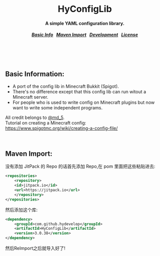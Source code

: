 <h1 align="center">
  <br>
  <br>
  HyConfigLib
  <h4 align="center">
  A simple YAML configuration library.
  </h4>
  <h5 align="center">
<a href="#basics">Basic Info</a>&nbsp;&nbsp;
<a href="#maven">Maven Import</a>&nbsp;&nbsp;
<a href="#development">Development</a>&nbsp;&nbsp;
<a href="#license">License</a>
</h5>
  <br>
  <br>
  <br>
</h1>

<a name="basics"></a>
Basic Information:
--------

* A port of the config lib in Minecraft Bukkit (Spigot).
* There's no difference except that this config lib can run witout a Minecraft server.
* For people who is used to write config on Minecraft plugins but now want to write some independent programs.

All credit belongs to [@md_5](https://www.spigotmc.org/members/md_5.1/).<br>
Tutorial on creating a Minecraft config: https://www.spigotmc.org/wiki/creating-a-config-file/ <br>

<br>

<a name="maven"></a>
Maven Import:
--------

没有添加 JitPack 的 Repo 的话首先添加 Repo,在 pom 里面把这些粘贴进去:

```xml
<repositories>
    <repository>
    <id>jitpack.io</id>
    <url>https://jitpack.io</url>
    </repository>
</repositories>
```

然后添加这个库:

```xml
<dependency>
    <groupId>com.github.hydevelop</groupId>
    <artifactId>HyConfigLib</artifactId>
    <version>3.0.38</version>
</dependency>
```

然后ReImport之后就导入好了!
